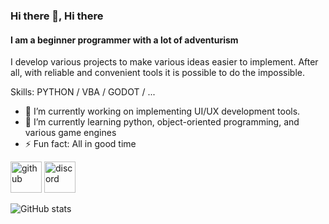 ### Hi there 👋, Hi there
#### I am a beginner programmer with a lot of adventurism

I develop various projects to make various ideas easier to implement. After all, with reliable and convenient tools it is possible to do the impossible.

Skills: PYTHON / VBA / GODOT / ...

- 🔭 I’m currently working on implementing UI/UX development tools. 
- 🌱 I’m currently learning python, object-oriented programming, and various game engines 
- ⚡ Fun fact: All in good time 


[<img src='https://img.icons8.com/?size=256&id=52539&format=png' alt='github' height='50'>](https://github.com/SKXNIX)  [<img src='https://img.icons8.com/?size=256&id=61604&format=png' alt='discord' height='50'>](https://discordapp.com/users/368205733805686808/)  

![GitHub stats](https://github-readme-stats.vercel.app/api?username=SKXNIX&show_icons=true)
